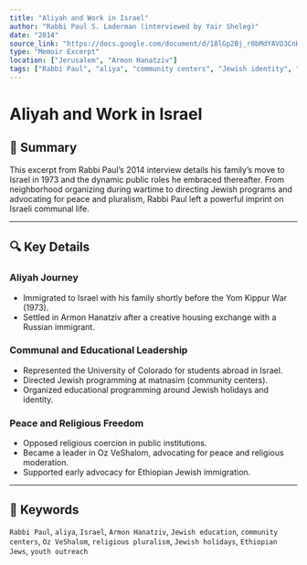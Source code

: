 ```yaml
---
title: "Aliyah and Work in Israel"
author: "Rabbi Paul S. Laderman (interviewed by Yair Sheleg)"
date: "2014"
source_link: "https://docs.google.com/document/d/18lGp2Bj_r0bMdYAVO3CnH9B6t0RFdREl/edit?usp=share_link&ouid=116172739222740275984&rtpof=true&sd=true"
type: "Memoir Excerpt"
location: ["Jerusalem", "Armon Hanatziv"]
tags: ["Rabbi Paul", "aliya", "community centers", "Jewish identity", "Oz VeShalom", "youth outreach", "Israel activism"]
---
```


# Aliyah and Work in Israel

## 📝 Summary
This excerpt from Rabbi Paul’s 2014 interview details his family’s move to Israel in 1973 and the dynamic public roles he embraced thereafter. From neighborhood organizing during wartime to directing Jewish programs and advocating for peace and pluralism, Rabbi Paul left a powerful imprint on Israeli communal life.

---

## 🔍 Key Details

### Aliyah Journey
- Immigrated to Israel with his family shortly before the Yom Kippur War (1973).
- Settled in Armon Hanatziv after a creative housing exchange with a Russian immigrant.

### Communal and Educational Leadership
- Represented the University of Colorado for students abroad in Israel.
- Directed Jewish programming at matnasim (community centers).
- Organized educational programming around Jewish holidays and identity.

### Peace and Religious Freedom
- Opposed religious coercion in public institutions.
- Became a leader in Oz VeShalom, advocating for peace and religious moderation.
- Supported early advocacy for Ethiopian Jewish immigration.

---

## 🧠 Keywords
`Rabbi Paul`, `aliya`, `Israel`, `Armon Hanatziv`, `Jewish education`, `community centers`, `Oz VeShalom`, `religious pluralism`, `Jewish holidays`, `Ethiopian Jews`, `youth outreach`
